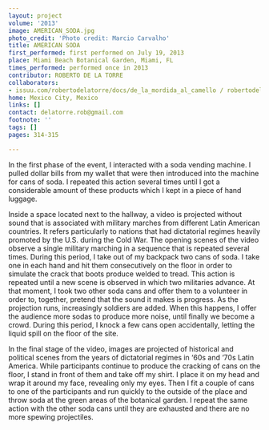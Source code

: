 ```yaml
---
layout: project
volume: '2013'
image: AMERICAN_SODA.jpg
photo_credit: 'Photo credit: Marcio Carvalho'
title: AMERICAN SODA
first_performed: first performed on July 19, 2013
place: Miami Beach Botanical Garden, Miami, FL
times_performed: performed once in 2013
contributor: ROBERTO DE LA TORRE
collaborators:
- issuu.com/robertodelatorre/docs/de_la_mordida_al_camello / robertodelatorre.com
home: Mexico City, Mexico
links: []
contact: delatorre.rob@gmail.com
footnote: ''
tags: []
pages: 314-315

---
```


In the first phase of the event, I interacted with a soda vending machine. I pulled dollar bills from my wallet that were then introduced into the machine for cans of soda. I repeated this action several times until I got a considerable amount of these products which I kept in a piece of hand luggage.

Inside a space located next to the hallway, a video is projected without sound that is associated with military marches from different Latin American countries. It refers particularly to nations that had dictatorial regimes heavily promoted by the U.S. during the Cold War. The opening scenes of the video observe a single military marching in a sequence that is repeated several times. During this period, I take out of my backpack two cans of soda. I take one in each hand and hit them consecutively on the floor in order to simulate the crack that boots produce welded to tread. This action is repeated until a new scene is observed in which two militaries advance. At that moment, I took two other soda cans and offer them to a volunteer in order to, together, pretend that the sound it makes is progress. As the projection runs, increasingly soldiers are added. When this happens, I offer the audience more sodas to produce more noise, until finally we become a crowd. During this period, I knock a few cans open accidentally, letting the liquid spill on the floor of the site.

In the final stage of the video, images are projected of historical and political scenes from the years of dictatorial regimes in ‘60s and ‘70s Latin America. While participants continue to produce the cracking of cans on the floor, I stand in front of them and take off my shirt. I place it on my head and wrap it around my face, revealing only my eyes. Then I fit a couple of cans to one of the participants and run quickly to the outside of the place and throw soda at the green areas of the botanical garden. I repeat the same action with the other soda cans until they are exhausted and there are no more spewing projectiles.

